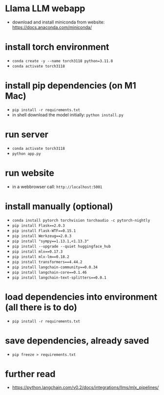 # Llama LLM webapp
 - download and install miniconda from website: https://docs.anaconda.com/miniconda/

# install torch environment
- `conda create -y --name torch3118 python=3.11.8`
- `conda activate torch3118`

# install pip dependencies (on M1 Mac)
- `pip install -r requirements.txt`
-  in shell download the model initially: `python install.py`

# run server
- `conda activate torch3118`
- `python app.py`

# run website
- in a webbrowser call: `http://localhost:5001`

# install manually (optional)
- `conda install pytorch torchvision torchaudio -c pytorch-nightly`
- `pip install Flask==2.0.3`
- `pip install Flask-WTF==0.15.1`
- `pip install Werkzeug==2.0.3`
- `pip install "sympy==1.13.1,<1.13.3"`
- `pip install --upgrade --quiet huggingface_hub`
- `pip install mlx==0.17.3`
- `pip install mlx-lm==0.18.2`
- `pip install transformers==4.44.2`
- `pip install langchain-community==0.0.34`
- `pip install langchain-core==0.1.46`
- `pip install langchain-text-splitters==0.0.1`

# load dependencies into environment (all there is to do)
- `pip install -r requirements.txt`

# save dependencies, already saved
- `pip freeze > requirements.txt `
# further read
- https://python.langchain.com/v0.2/docs/integrations/llms/mlx_pipelines/